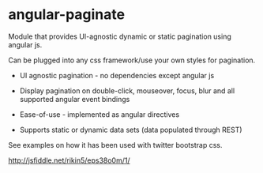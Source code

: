 angular-paginate
================

Module that provides UI-agnostic dynamic or static pagination using angular js.


Can be plugged into any css framework/use your own styles for pagination.

- UI agnostic pagination - no dependencies except angular js
 
- Display pagination on double-click, mouseover, focus, blur and all supported angular event bindings
 
- Ease-of-use - implemented as angular directives

- Supports static or dynamic data sets (data populated through REST)



See examples on how it has been used with twitter bootstrap css.

http://jsfiddle.net/rikin5/eps38o0m/1/
